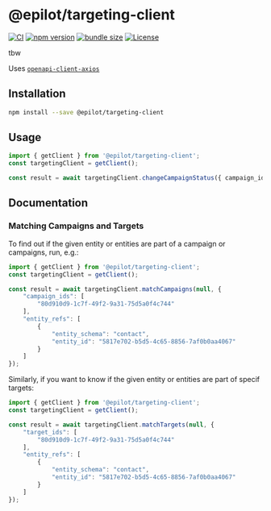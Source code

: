 # @epilot/targeting-client

[![CI](https://github.com/epilot-dev/sdk-js/workflows/CI/badge.svg)](https://github.com/epilot-dev/sdk-js/actions?query=workflow%3ACI)
[![npm version](https://img.shields.io/npm/v/@epilot/targeting-client.svg)](https://www.npmjs.com/package/@epilot/targeting-client)
[![bundle size](https://img.shields.io/bundlephobia/minzip/@epilot/targeting-client?label=gzip%20bundle)](https://bundlephobia.com/package/@epilot/targeting-client)
[![License](http://img.shields.io/:license-mit-blue.svg)](https://github.com/epilot-dev/sdk-js/blob/main/LICENSE)

tbw

Uses [`openapi-client-axios`](https://github.com/openapistack/openapi-client-axios)

## Installation

```bash
npm install --save @epilot/targeting-client
```

## Usage

```typescript
import { getClient } from '@epilot/targeting-client';
const targetingClient = getClient();

const result = await targetingClient.changeCampaignStatus({ campaign_id:  });
```

## Documentation

### Matching Campaigns and Targets

To find out if the given entity or entities are part of a campaign or campaigns, run, e.g.:

```typescript
import { getClient } from '@epilot/targeting-client';
const targetingClient = getClient();

const result = await targetingClient.matchCampaigns(null, {
    "campaign_ids": [
        "80d910d9-1c7f-49f2-9a31-75d5a0f4c744"
    ],
    "entity_refs": [
        {
            "entity_schema": "contact",
            "entity_id": "5817e702-b5d5-4c65-8856-7af0b0aa4067"
        }
    ]
});
```

Similarly, if you want to know if the given entity or entities are part of specif targets:

```typescript
import { getClient } from '@epilot/targeting-client';
const targetingClient = getClient();

const result = await targetingClient.matchTargets(null, {
    "target_ids": [
        "80d910d9-1c7f-49f2-9a31-75d5a0f4c744"
    ],
    "entity_refs": [
        {
            "entity_schema": "contact",
            "entity_id": "5817e702-b5d5-4c65-8856-7af0b0aa4067"
        }
    ]
});
```
